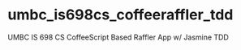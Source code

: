 umbc_is698cs_coffeeraffler_tdd
==============================

UMBC IS 698 CS CoffeeScript Based Raffler App w/ Jasmine TDD
